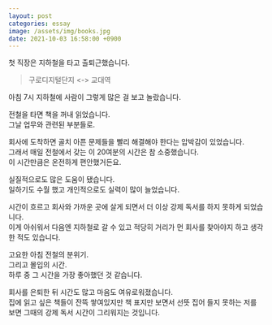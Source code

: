 ```yaml
---
layout: post
categories: essay
image: /assets/img/books.jpg
date: 2021-10-03 16:58:00 +0900
---
```

첫 직장은 지하철을 타고 출퇴근했습니다.

> 구로디지털단지 <-> 교대역

아침 7시 지하철에 사람이 그렇게 많은 걸 보고 놀랐습니다.

전철을 타면 책을 꺼내 읽었습니다.  
그날 업무와 관련된 부분들로.

회사에 도착하면 골치 아픈 문제들을 빨리 해결해야 한다는 압박감이 있었습니다.  
그래서 매일 전철에서 갖는 이 20여분의 시간은 참 소중했습니다.  
이 시간만큼은 온전하게 편안했거든요.

실질적으로도 많은 도움이 됐습니다.  
일하기도 수월 했고 개인적으로도 실력이 많이 늘었습니다.

시간이 흐르고 회사와 가까운 곳에 살게 되면서 더 이상 강제 독서를 하지 못하게 되었습니다.  
이게 아쉬워서 다음엔 지하철로 갈 수 있고 적당히 거리가 먼 회사를 찾아야지 하고 생각한 적도 있습니다.

고요한 아침 전철의 분위기.  
그리고 몰입의 시간.  
하루 중 그 시간을 가장 좋아했던 것 같습니다.

회사를 은퇴한 뒤 시간도 많고 마음도 여유로워졌습니다.  
집에 읽고 싶은 책들이 잔뜩 쌓여있지만 책 표지만 보면서 선뜻 집어 들지 못하는 저를 보면 그때의 강제 독서 시간이 그리워지는 것입니다.